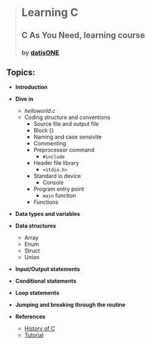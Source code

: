 ># Learning C
>## C As You Need, learning course
>### by [datisONE](https://www.datis.one/ "https://www.datis.one")

## **Topics:**
- **Introduction**
- **Dive in**
	- *helloworld.c*
	- Coding structure and conventions
		- Source file and output file
		- Block {}
        - Naming and case sensivite
		- Commenting
		- Preprocessor command
			- `#include`
		- Header file library
			- `<stdio.h>` 
		- Standard io device
			- Console
		- Program entry point 
			- `main` function
		- Functions

- **Data types and variables**
- **Data structures**
	- Array
	- Enum
	- Struct
	- Union
- **Input/Output statements**
- **Conditional statements**
- **Loop statements**
- **Jumping and breaking through the routine**

- **References**
	- [History of C](https://en.wikipedia.org/wiki/C_(programming_language))
	- [Tutorial](https://www.w3schools.com/c/index.php)

